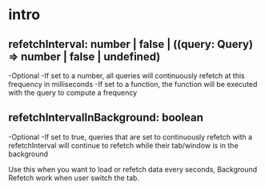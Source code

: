 # intro

## refetchInterval: number | false | ((query: Query) => number | false | undefined)

-Optional
-If set to a number, all queries will continuously refetch at this frequency in milliseconds
-If set to a function, the function will be executed with the query to compute a frequency

## refetchIntervalInBackground: boolean

-Optional
-If set to true, queries that are set to continuously refetch with a refetchInterval will continue to refetch while their tab/window is in the background

Use this when you want to load or refetch data every seconds,
Background Refetch work when user switch the tab.

